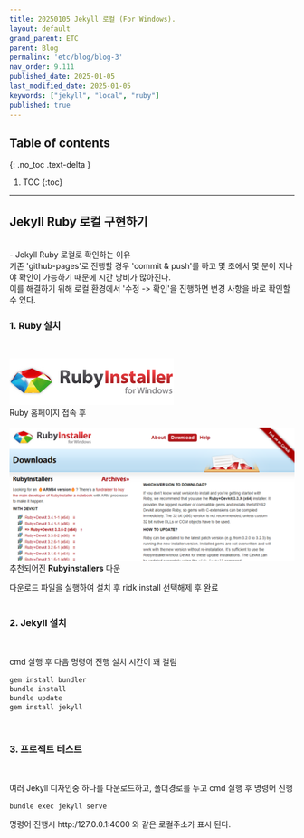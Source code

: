 ```yaml
---
title: 20250105 Jekyll 로컬 (For Windows).
layout: default
grand_parent: ETC
parent: Blog
permalink: 'etc/blog/blog-3'
nav_order: 9.111
published_date: 2025-01-05
last_modified_date: 2025-01-05
keywords: ["jekyll", "local", "ruby"]
published: true
---
```

## Table of contents
{: .no_toc .text-delta }

1. TOC
{:toc}
---

<!-- 글의 제목은 ##
    나머지 큰 제목은 ###
    이후 나머지는 4개이상 -->

## Jekyll Ruby 로컬 구현하기
<br>
- Jekyll Ruby 로컬로 확인하는 이유
<br>
기존 'github-pages'로 진행할 경우 'commit & push'를 하고 몇 초에서 몇 분이 지나야 확인이 가능하기 때문에 시간 낭비가 많아진다.<br>
이를 해결하기 위해 로컬 환경에서 '수정 -> 확인'을 진행하면 변경 사항을 바로 확인할 수 있다.

### 1. Ruby 설치
<br>

[![docs](/assets/images/blog-3.1.png)](https://rubyinstaller.org/downloads/)<br>
Ruby 홈페이지 접속 후<br><br>
![docs](/assets/images/blog-3.2.png)<br>
추천되어진 **Rubyinstallers** 다운<br>

다운로드 파일을 실행하여 설치 후 ridk install 선택해제 후 완료<br><br>

### 2. Jekyll 설치
<br>

cmd 실행 후 다음 명령어 진행 설치 시간이 꽤 걸림

```
gem install bundler
bundle install
bundle update
gem install jekyll
```
<br>

### 3. 프로젝트 테스트
<br>

여러 Jekyll 디자인중 하나를 다운로드하고, 폴더경로를 두고 cmd 실행 후 명령어 진행

```
bundle exec jekyll serve
```

명령어 진행시 http:/127.0.0.1:4000 와 같은 로컬주소가 표시 된다.
